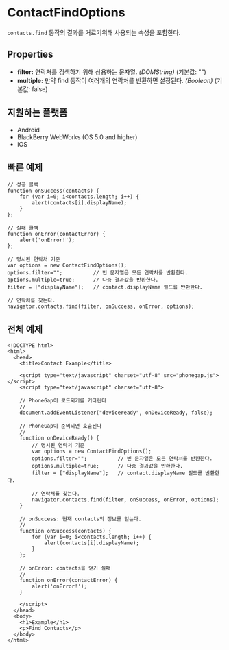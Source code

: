 ContactFindOptions
==================

`contacts.find` 동작의 결과를 거르기위해 사용되는 속성을 포함한다.

Properties
----------

- __filter:__ 연락처를 검색하기 위해 상용하는 문자열. _(DOMString)_ (기본값: "")
- __multiple:__ 만약 find 동작이 여러개의 연락처를 반환하면 설정된다. _(Boolean)_ (기본값: false)


지원하는 플랫폼
-------------------

- Android
- BlackBerry WebWorks (OS 5.0 and higher)
- iOS

빠른 예제
-------------

	// 성공 콜백
    function onSuccess(contacts) {
		for (var i=0; i<contacts.length; i++) {
			alert(contacts[i].displayName);
		}
    };

	// 실패 콜백
    function onError(contactError) {
        alert('onError!');
    };

	// 명시된 연락처 기준
    var options = new ContactFindOptions();
	options.filter="";			// 빈 문자열은 모든 연락처를 반환한다.
	options.multiple=true;		// 다중 결과값을 반환한다.
	filter = ["displayName"];	// contact.displayName 필드를 반환한다.
	
	// 연락처를 찾는다.
    navigator.contacts.find(filter, onSuccess, onError, options);

전체 예제
------------

    <!DOCTYPE html>
    <html>
      <head>
        <title>Contact Example</title>

        <script type="text/javascript" charset="utf-8" src="phonegap.js"></script>
        <script type="text/javascript" charset="utf-8">

        // PhoneGap이 로드되기를 기다린다
        //
        document.addEventListener("deviceready", onDeviceReady, false);

        // PhoneGap이 준비되면 호출된다
        //
        function onDeviceReady() {
			// 명시된 연락처 기준
		    var options = new ContactFindOptions();
			options.filter="";			// 빈 문자열은 모든 연락처를 반환한다.
			options.multiple=true;		// 다중 결과값을 반환한다.
			filter = ["displayName"];	// contact.displayName 필드를 반환한다.

			// 연락처를 찾는다.
		    navigator.contacts.find(filter, onSuccess, onError, options);
        }
    
        // onSuccess: 현재 contacts의 정보를 얻는다.
        //
		function onSuccess(contacts) {
			for (var i=0; i<contacts.length; i++) {
				alert(contacts[i].displayName);
			}
		};
    
        // onError: contacts를 얻기 실패
        //
        function onError(contactError) {
            alert('onError!');
        }

        </script>
      </head>
      <body>
        <h1>Example</h1>
        <p>Find Contacts</p>
      </body>
    </html>

